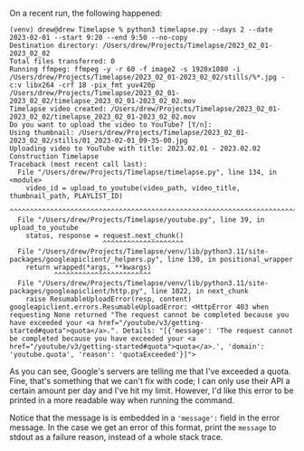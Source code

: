 On a recent run, the following happened:

```
(venv) drew@drew Timelapse % python3 timelapse.py --days 2 --date 2023-02-01 --start 9:20 --end 9:50 --no-copy
Destination directory: /Users/drew/Projects/Timelapse/2023_02_01-2023_02_02
Total files transferred: 0
Running ffmpeg: ffmpeg -y -r 60 -f image2 -s 1920x1080 -i /Users/drew/Projects/Timelapse/2023_02_01-2023_02_02/stills/%*.jpg -c:v libx264 -crf 18 -pix_fmt yuv420p /Users/drew/Projects/Timelapse/2023_02_01-2023_02_02/timelapse_2023_02_01-2023_02_02.mov
Timelapse video created: /Users/drew/Projects/Timelapse/2023_02_01-2023_02_02/timelapse_2023_02_01-2023_02_02.mov
Do you want to upload the video to YouTube? [Y/n]:
Using thumbnail: /Users/drew/Projects/Timelapse/2023_02_01-2023_02_02/stills/01_2023-02-01_09-35-00.jpg
Uploading video to YouTube with title: 2023.02.01 - 2023.02.02 Construction Timelapse
Traceback (most recent call last):
  File "/Users/drew/Projects/Timelapse/timelapse.py", line 134, in <module>
    video_id = upload_to_youtube(video_path, video_title, thumbnail_path, PLAYLIST_ID)
               ^^^^^^^^^^^^^^^^^^^^^^^^^^^^^^^^^^^^^^^^^^^^^^^^^^^^^^^^^^^^^^^^^^^^^^^
  File "/Users/drew/Projects/Timelapse/youtube.py", line 39, in upload_to_youtube
    status, response = request.next_chunk()
                       ^^^^^^^^^^^^^^^^^^^^
  File "/Users/drew/Projects/Timelapse/venv/lib/python3.11/site-packages/googleapiclient/_helpers.py", line 130, in positional_wrapper
    return wrapped(*args, **kwargs)
           ^^^^^^^^^^^^^^^^^^^^^^^^
  File "/Users/drew/Projects/Timelapse/venv/lib/python3.11/site-packages/googleapiclient/http.py", line 1022, in next_chunk
    raise ResumableUploadError(resp, content)
googleapiclient.errors.ResumableUploadError: <HttpError 403 when requesting None returned "The request cannot be completed because you have exceeded your <a href="/youtube/v3/getting-started#quota">quota</a>.". Details: "[{'message': 'The request cannot be completed because you have exceeded your <a href="/youtube/v3/getting-started#quota">quota</a>.', 'domain': 'youtube.quota', 'reason': 'quotaExceeded'}]">
```

As you can see, Google's servers are telling me that I've exceeded a quota. Fine, that's something that we can't fix with code; I can only use their API a certain amount per day and I've hit my limit. However, I'd like this error to be printed in a more readable way when running the command.

Notice that the message is is embedded in a `'message':` field in the error message. In the case we get an error of this format, print the `message` to stdout as a failure reason, instead of a whole stack trace.
